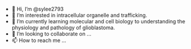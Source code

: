- 👋 Hi, I’m @sylee2793
- 👀 I’m interested in intracellular organelle and trafficking.
- 🌱 I’m currently learning molecular and cell biology to understanding the physiology and pathology of glioblastoma.
- 💞️ I’m looking to collaborate on ...
- 📫 How to reach me ...

<!---
sylee2793/sylee2793 is a ✨ special ✨ repository because its `README.md` (this file) appears on your GitHub profile.
You can click the Preview link to take a look at your changes.
--->
